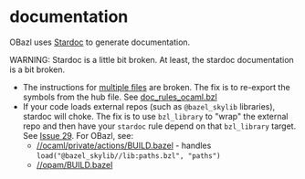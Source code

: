 # documentation

OBazl uses [Stardoc](https://github.com/bazelbuild/stardoc) to generate documentation.

WARNING: Stardoc is a little bit broken.  At least, the stardoc
documentation is a bit broken.

* The instructions for [multiple
  files](https://github.com/bazelbuild/stardoc/blob/master/docs/generating_stardoc.md#multiple-files)
  are broken.  The fix is to re-export the symbols from the hub
  file. See
  [doc_rules_ocaml.bzl](../ocaml/private/rules/doc_rules_ocaml.bzl)
* If your code loads external repos (such as `@bazel_skylib`
  libraries), stardoc will choke.  The fix is to use `bzl_library` to
  "wrap" the external repo and then have your `stardoc` rule depend on
  that `bzl_library` target.  See [Issue
  29](https://github.com/bazelbuild/stardoc/issues/29).  For OBazl,
  see:
  * [//ocaml/private/actions/BUILD.bazel](../ocaml/private/actions/BUILD.bazel) - handles `load("@bazel_skylib//lib:paths.bzl", "paths")`
  * [//opam/BUILD.bazel](../opam/BUILD.bazel)
